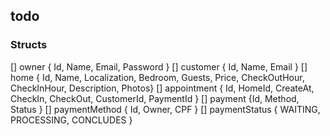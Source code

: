 ## todo


### Structs

[] owner { Id, Name, Email, Password }
[] customer { Id, Name, Email }
[] home { Id, Name, Localization, Bedroom, Guests, Price, CheckOutHour, CheckInHour, Description, Photos}
[] appointment { Id, HomeId, CreateAt, CheckIn, CheckOut, CustomerId, PaymentId }
[] payment {Id, Method, Status }
[] paymentMethod { Id, Owner, CPF }
[] paymentStatus { WAITING, PROCESSING, CONCLUDES } 
